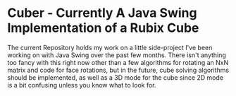 # Cuber - Currently A Java Swing Implementation of a Rubix Cube

The current Repository holds my work on a little side-project I've been working on with Java Swing over the past few months. There isn't anything too fancy with this right now other than a few algorithms for rotating an NxN matrix and code for face rotations, but in the future, cube solving algorithms should be implemented, as well as a 3D mode for the cube since 2D mode is a bit confusing unless you know what to look for.
